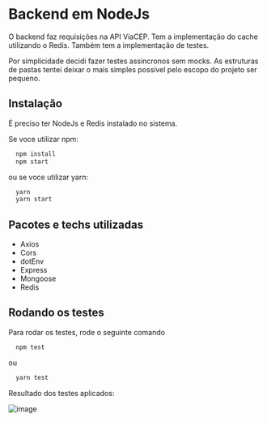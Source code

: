 # Backend em NodeJs

O backend faz requisições na API ViaCEP. Tem a
implementação do cache utilizando o Redis. Também
tem a implementação de testes.

Por simplicidade decidi fazer testes assincronos sem mocks. As estruturas de
pastas tentei deixar o mais simples possível pelo escopo do projeto
ser pequeno.

## Instalação

É preciso ter NodeJs e Redis instalado
no sistema.

Se voce utilizar npm:

```bash
  npm install
  npm start
```

ou se voce utilizar yarn:

```bash
  yarn
  yarn start
```

## Pacotes e techs utilizadas

- Axios
- Cors
- dotEnv
- Express
- Mongoose
- Redis

## Rodando os testes

Para rodar os testes, rode o seguinte comando

```bash
  npm test
```

ou

```bash
  yarn test
```

Resultado dos testes aplicados:

![image](https://user-images.githubusercontent.com/86496233/194789447-96ab3c1f-13ef-4a9a-be97-3f6111e39d7e.png)

